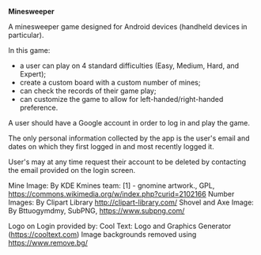  **Minesweeper**
 
A minesweeper game designed for Android devices (handheld devices in particular).

In this game:
- a user can play on 4 standard difficulties (Easy, Medium, Hard, and Expert); 
- create a custom board with a custom number of mines; 
- can check the records of their game play; 
- can customize the game to allow for left-handed/right-handed preference.

A user should have a Google account in order to log in and play the game.

The only personal information collected by the app is the user's email and dates on which they first logged in 
and most recently logged it.

User's may at any time request their account to be deleted by contacting the email provided on the login screen.

Mine Image: By KDE Kmines team: [1] - gnomine artwork., GPL, https://commons.wikimedia.org/w/index.php?curid=2102166
Number Images: By Clipart Library http://clipart-library.com/
Shovel and Axe Image: By Bttuogymdmy, SubPNG, https://www.subpng.com/

Logo on Login provided by: Cool Text: Logo and Graphics Generator (https://cooltext.com)
Image backgrounds removed using https://www.remove.bg/
